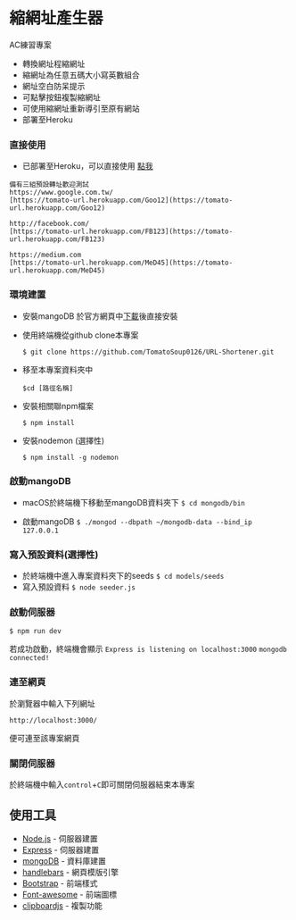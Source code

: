 # 縮網址產生器
AC練習專案
- 轉換網址程縮網址
- 縮網址為任意五碼大小寫英數組合
- 網址空白防呆提示
- 可點擊按鈕複製縮網址
- 可使用縮網址重新導引至原有網站
- 部署至Heroku


### 直接使用
- 已部署至Heroku，可以直接使用 [點我](https://tomato-url.herokuapp.com/)
```
備有三組預設轉址歡迎測試
https://www.google.com.tw/
[https://tomato-url.herokuapp.com/Goo12](https://tomato-url.herokuapp.com/Goo12)

http://facebook.com/
[https://tomato-url.herokuapp.com/FB123](https://tomato-url.herokuapp.com/FB123)

https://medium.com
[https://tomato-url.herokuapp.com/MeD45](https://tomato-url.herokuapp.com/MeD45)
```

### 環境建置

- 安裝mangoDB
於官方網頁中[下載](https://www.mongodb.com/download-center/community)後直接安裝

- 使用終端機從github clone本專案
   ```
   $ git clone https://github.com/TomatoSoup0126/URL-Shortener.git
   ```

- 移至本專案資料夾中 
  ```
  $cd [路徑名稱]
  ```
- 安裝相關聯npm檔案
  ```
  $ npm install
  ```
- 安裝nodemon (選擇性)
  ```
  $ npm install -g nodemon
  ```

### 啟動mangoDB
- macOS於終端機下移動至mangoDB資料夾下 `$ cd mongodb/bin`

- 啟動mangoDB `$ ./mongod --dbpath ~/mongodb-data --bind_ip 127.0.0.1`

### 寫入預設資料(選擇性)
- 於終端機中進入專案資料夾下的seeds `$ cd models/seeds`
- 寫入預設資料 `$ node seeder.js`


### 啟動伺服器
```
$ npm run dev
```
若成功啟動，終端機會顯示
`Express is listening on localhost:3000`
`mongodb connected!`

### 連至網頁
於瀏覽器中輸入下列網址
```
http://localhost:3000/
```
便可連至該專案網頁


### 關閉伺服器
於終端機中輸入`control`+`C`即可關閉伺服器結束本專案

## 使用工具
- [Node.js](https://nodejs.org/en/) - 伺服器建置
- [Express](https://www.npmjs.com/package/express) - 伺服器建置
- [mongoDB](https://www.mongodb.com/) - 資料庫建置
- [handlebars](https://handlebarsjs.com/) - 網頁模版引擎
- [Bootstrap](https://getbootstrap.com/) - 前端樣式
- [Font-awesome](https://fontawesome.com/) - 前端圖標
- [clipboardjs](https://clipboardjs.com/) - 複製功能


